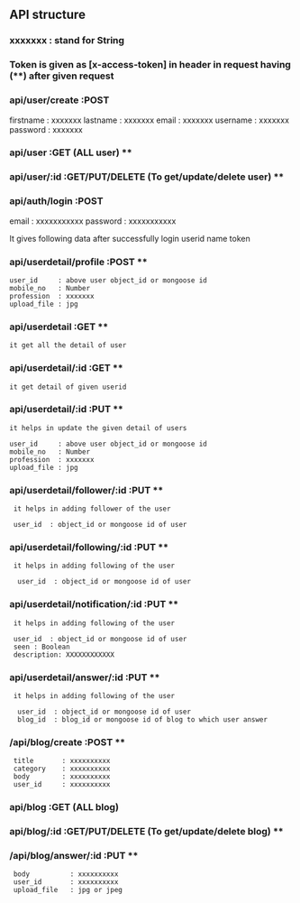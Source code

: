 ## API structure

###   xxxxxxx : stand for String

###   Token is given as [x-access-token] in header in request having  (**) after given request

### api/user/create         :POST

   firstname : xxxxxxx
   lastname  : xxxxxxx
   email     : xxxxxxx
   username  : xxxxxxx
   password  : xxxxxxx

### api/user        :GET  (ALL user)                                    **

### api/user/:id        :GET/PUT/DELETE  (To get/update/delete user)    **

### api/auth/login     :POST  

   email    : xxxxxxxxxxx
   password : xxxxxxxxxxx

  It gives following data after successfully login
   userid
   name
   token

### api/userdetail/profile    :POST                                      **

    user_id     : above user object_id or mongoose id
    mobile_no   : Number
    profession  : xxxxxxx
    upload_file : jpg

### api/userdetail           :GET                                        **
    it get all the detail of user

### api/userdetail/:id       :GET                                        **
    it get detail of given userid

### api/userdetail/:id       :PUT                                        **
    it helps in update the given detail of users

    user_id     : above user object_id or mongoose id
    mobile_no   : Number
    profession  : xxxxxxx
    upload_file : jpg

### api/userdetail/follower/:id       :PUT                                **
     it helps in adding follower of the user

     user_id  : object_id or mongoose id of user   

### api/userdetail/following/:id      :PUT                                **
     it helps in adding following of the user

      user_id  : object_id or mongoose id of user

### api/userdetail/notification/:id      :PUT                             **
     it helps in adding following of the user

     user_id  : object_id or mongoose id of user
     seen : Boolean
     description: XXXXXXXXXXXX

### api/userdetail/answer/:id      :PUT                                    **
     it helps in adding following of the user

      user_id  : object_id or mongoose id of user
      blog_id  : blog_id or mongoose id of blog to which user answer

### /api/blog/create                :POST                                 **

     title       : xxxxxxxxxx
     category    : xxxxxxxxxx
     body        : xxxxxxxxxx
     user_id     : xxxxxxxxxx

### api/blog        :GET  (ALL blog)                              

### api/blog/:id        :GET/PUT/DELETE  (To get/update/delete blog)     **

### /api/blog/answer/:id                :PUT                             **

     body          : xxxxxxxxxx
     user_id       : xxxxxxxxxx
     upload_file   : jpg or jpeg
